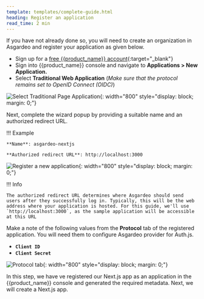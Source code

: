 ```yaml
---
template: templates/complete-guide.html
heading: Register an application
read_time: 2 min
---
```


If you have not already done so, you will need to create an organization in Asgardeo and register your application as given below.

* Sign up for a [free {{product_name}} account](https://wso2.com/asgardeo/docs/get-started/create-asgardeo-account/){:target="_blank"}
* Sign into {{product_name}} console and navigate to **Applications > New Application.**
* Select **Traditional Web Application** (*Make sure that the protocol remains set to OpenID Connect (OIDC)*)

![Select Traditional Page Application]({{base_path}}/complete-guides/app-native/assets/img/image1.png){: width="800" style="display: block; margin: 0;"}  

Next, complete the wizard popup by providing a suitable name and an authorized redirect URL.

!!! Example

    **Name**: asgardeo-nextjs

    **Authorized redirect URL**: http://localhost:3000

![Register a new application]({{base_path}}/complete-guides/app-native/assets/img/image2.png){: width="800" style="display: block; margin: 0;"}

!!! Info

    The authorized redirect URL determines where Asgardeo should send users after they successfully log in. Typically, this will be the web address where your application is hosted. For this guide, we'll use `http://localhost:3000`, as the sample application will be accessible at this URL

Make a note of the following values from the **Protocol** tab of the registered application. You will need them to configure Asgardeo provider for Auth.js.

- **`Client ID`**
- **`Client Secret`**

![Protocol tab]({{base_path}}/complete-guides/app-native/assets/img/image3.png){: width="800" style="display: block; margin: 0;"}

In this step, we have ve registered our Next.js app as an application in the {{product_name}} console and generated the required metadata. Next, we will create a Next.js app.